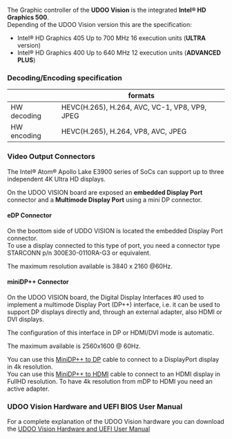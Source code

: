The Graphic controller of the **UDOO Vision** is the integrated **Intel&reg; HD Graphics 500**.  
Depending of the UDOO Vision version this are the specification:

* Intel&reg; HD Graphics 405 Up to 700 MHz 16 execution units (**ULTRA** version)
* Intel&reg; HD Graphics 400 Up to 640 MHz 12 execution units (**ADVANCED PLUS**)


### Decoding/Encoding specification

|             | formats                                       |
|-------------|-----------------------------------------------|
| HW decoding | HEVC(H.265), H.264, AVC, VC-1, VP8, VP9, JPEG |
| HW encoding | HEVC(H.265), H.264, VP8, AVC, JPEG            |


### Video Output Connectors

The Intel&reg; Atom&reg; Apollo Lake E3900 series of SoCs can support up to three independent 4K Ultra HD displays.

On the UDOO VISION board are exposed an **embedded Display Port** connector and a **Multimode Display Port** using a mini DP connector.

#### eDP Connector

On the boottom side of UDDO VISION is located the embedded Display Port connector.  
To use a display connected to this type of port, you need a connector type STARCONN p/n 300E30-0110RA-G3 or equivalent.

The maximum resolution available is 3840 x 2160 @60Hz.

#### miniDP++ Connector

On the UDOO VISION board, the Digital Display Interfaces #0 used to implement a multimode Display Port (DP++) interface,
i.e. it can be used to support DP displays directly and, through an external adapter, also HDMI or DVI displays.

The configuration of this interface in DP or HDMI/DVI mode is automatic.

The maximum available is 2560x1600 @ 60Hz.

You can use this [MiniDP++ to DP](http://shop.udoo.org/cable-minidp-to-dp.html) cable to connect to a DisplayPort display in 4k resolution.  
You can use this [MiniDP++ to HDMI](http://shop.udoo.org/cable-minidp-to-hdmi.html) cable to connect to an HDMI display in FullHD resolution. To have 4k resolution from mDP to HDMI you need an active adapter.



### UDOO Vision Hardware and UEFI BIOS User Manual

For a complete explanation of the UDOO Vision hardware you can download the [UDOO Vision Hardware and UEFI User Manual](https://udoo.org/download/files/UDOO_VISION/Doc/UDOO_VISION_MANUAL.pdf)
